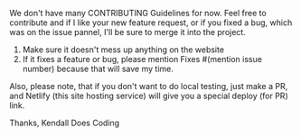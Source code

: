 We don't have many CONTRIBUTING Guidelines for now.
Feel free to contribute and if I like your new feature request, or if you fixed a bug, which was on the issue pannel, I'll be sure to merge it into the project.

1) Make sure it doesn't mess up anything on the website
2) If it fixes a feature or bug, please mention Fixes #(mention issue number) because that will save my time.

Also, please note, that if you don't want to do local testing, just make a PR, and Netlify (this site hosting service) will give you a special deploy (for PR) link.

Thanks,
Kendall Does Coding

